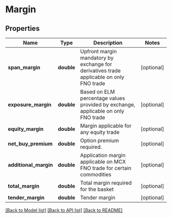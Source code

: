 # Margin

## Properties
Name | Type | Description | Notes
------------ | ------------- | ------------- | -------------
**span_margin** | **double** | Upfront margin mandatory by exchange for derivatives trade applicable on only FNO trade | [optional] 
**exposure_margin** | **double** | Based on ELM percentage values provided by exchange, applicable on only FNO trade | [optional] 
**equity_margin** | **double** | Margin applicable for any equity trade | [optional] 
**net_buy_premium** | **double** | Option premium required. | [optional] 
**additional_margin** | **double** | Application margin applicable on MCX FNO trade for certain commodities | [optional] 
**total_margin** | **double** | Total margin required for the basket | [optional] 
**tender_margin** | **double** | Tender margin | [optional] 

[[Back to Model list]](../../README.md#documentation-for-models) [[Back to API list]](../../README.md#documentation-for-api-endpoints) [[Back to README]](../../README.md)

